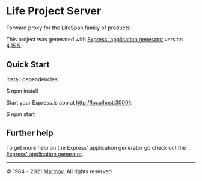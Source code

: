 # Life Project Server

Forward proxy for the LifeSpan family of products

This project was generated with [Express' application generator](https://github.com/expressjs/generator) version 4.15.5.

## Quick Start

Install dependencies:

$ npm install

Start your Express.js app at [http://localhost:3000/](http://localhost:3000/):

$ npm start

## Further help

To get more help on the Express' application generator go check out the [Express' application generator](https://github.com/expressjs/generator/blob/master/README.md).

---

© 1984 – 2021 [Marinov](http://marinov.ml "Marinov"). All rights reserved
